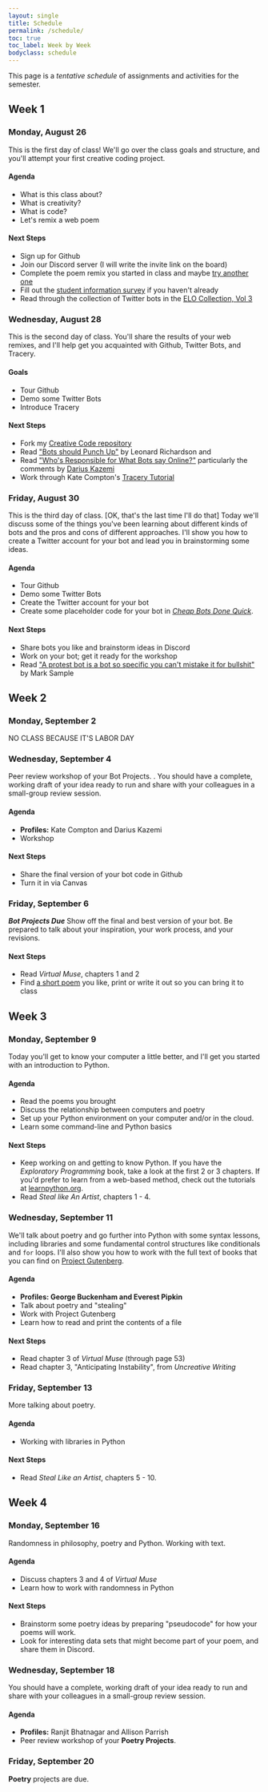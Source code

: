 ```yaml
---
layout: single
title: Schedule
permalink: /schedule/
toc: true
toc_label: Week by Week
bodyclass: schedule
---
```


This page is a _tentative schedule_ of assignments and activities for the semester. 
<!-- Generally speaking, each week will follow a similar format like so: - **Monday:** Workshops and critiques for the previous weeks' project - **Wednesday:** Introduction of a new concept, tool, programming language, etc. - **Friday:** In-class exercises and work on your weekly project _an idea: weekly awards or something based on their votes for each others' projects._ -->

## Week 1 
### Monday, August 26
This is the first day of class! We'll go over the class goals and structure, and you'll attempt your first creative coding project.

#### Agenda 
 * What is this class about?
 * What is creativity?
 * What is code?
 * Let's remix a web poem

#### Next Steps 
 * Sign up for Github
 * Join our Discord server (I will write the invite link on the board)
 * Complete the poem remix you started in class and maybe [try another one](http://nickm.com/poems/lede.html)
 * Fill out the [student information survey](https://airtable.com/shrxeWOPmYxBTdTFs) if you haven't already
 * Read through the collection of Twitter bots in the [ELO Collection, Vol 3](http://collection.eliterature.org/3/collection-bots.html)



### Wednesday, August 28
This is the second day of class. You'll share the results of your web remixes, and I'll help get you acquainted with Github, Twitter Bots, and Tracery.

#### Goals
 * Tour Github 
 * Demo some Twitter Bots
 * Introduce Tracery

#### Next Steps
 * Fork my [Creative Code repository](https://github.com/zachwhalen/creativecode)
 * Read ["Bots should Punch Up"](https://www.crummy.com/2013/11/27/0) by Leonard Richardson and 
 * Read ["Who's Responsible for What Bots say Online?"](https://motherboard.vice.com/en_us/article/qkvneb/whos-responsible-for-what-bots-say-online) particularly the comments by [Darius Kazemi](http://tinysubversions.com/)
 * Work through Kate Compton's [Tracery Tutorial](http://www.crystalcodepalace.com/traceryTut.html)


### Friday, August 30
This is the third day of class. [OK, that's the last time I'll do that] Today we'll discuss some of the things you've been learning about different kinds of bots and the pros and cons of different approaches. I'll show you how to create a Twitter account for your bot and lead you in brainstorming some ideas.

#### Agenda
 * Tour Github
 * Demo some Twitter Bots
 * Create the Twitter account for your bot
 * Create some placeholder code for your bot in [_Cheap Bots Done Quick_](http://www.cheapbotsdonequick.com/).

#### Next Steps
 * Share bots you like and brainstorm ideas in Discord
 * Work on your bot; get it ready for the workshop
 * Read ["A protest bot is a bot so specific you can't mistake it for bullshit"](https://medium.com/@samplereality/a-protest-bot-is-a-bot-so-specific-you-cant-mistake-it-for-bullshit-90fe10b7fbaa) by Mark Sample

## Week 2 
### Monday, September 2
NO CLASS BECAUSE IT'S LABOR DAY

### Wednesday, September 4
Peer review workshop of your Bot Projects.
. You should have a complete, working draft of your idea ready to run and share with your colleagues in a small-group review session.

#### Agenda
 * **Profiles:** Kate Compton and Darius Kazemi
 * Workshop

#### Next Steps
 * Share the final version of your bot code in Github
 * Turn it in via Canvas

### Friday, September 6
**_Bot Projects Due_**
Show off the final and best version of your bot. Be prepared to talk about your inspiration, your work process, and your revisions.

#### Next Steps
 * Read _Virtual Muse_, chapters 1 and 2
 * Find [a short poem](https://www.poets.org) you like, print or write it out so you can bring it to class  

## Week 3 
### Monday, September 9
Today you'll get to know your computer a little better, and I'll get you started with an introduction to Python.

#### Agenda
 * Read the poems you brought
 * Discuss the relationship between computers and poetry
 * Set up your Python environment on your computer and/or in the cloud.
 * Learn some command-line and Python basics

#### Next Steps
 * Keep working on and getting to know Python. If you have the _Exploratory Programming_ book, take a look at the first 2 or 3 chapters. If you'd prefer to learn from a web-based method, check out the tutorials at <a href="http://www.learnpython.org">learnpython.org</a>.
 * Read _Steal like An Artist_, chapters 1 - 4.

### Wednesday, September 11
We'll talk about poetry and go further into Python with some syntax lessons, including libraries and some fundamental control structures like conditionals and `for` loops. I'll also show you how to work with the full text of books that you can find on [Project Gutenberg](http://www.gutenberg.org).

#### Agenda
 * **Profiles: George Buckenham and Everest Pipkin**
 * Talk about poetry and "stealing"
 * Work with Project Gutenberg
 * Learn how to read and print the contents of a file

#### Next Steps
 * Read chapter 3 of _Virtual Muse_ (through page 53)
 * Read chapter 3, "Anticipating Instability", from _Uncreative Writing_

### Friday, September 13
More talking about poetry.

#### Agenda
 * Working with libraries in Python

#### Next Steps
 * Read _Steal Like an Artist_, chapters 5 - 10.

## Week 4
### Monday, September 16
Randomness in philosophy, poetry and Python. Working with text.

#### Agenda
 * Discuss chapters 3 and 4 of _Virtual Muse_
 * Learn how to work with randomness in Python

#### Next Steps
 * Brainstorm some poetry ideas by preparing "pseudocode" for how your poems will work.
 * Look for interesting data sets that might become part of your poem, and share them in Discord.

### Wednesday, September 18
 You should have a complete, working draft of your idea ready to run and share with your colleagues in a small-group review session.

#### Agenda
 * **Profiles:** Ranjit Bhatnagar and Allison Parrish
 * Peer review workshop of your **Poetry Projects**.

### Friday, September 20
**Poetry** projects are due.

<!--

## Week 5
### Monday, September 24
Today, the [**_Remix Projects are Due_**](/creativecoding/projects/#project-remix) so we'll start class with a 

#### Goals
 * Share your work
 * Learn how to work with code on Github

#### Homework
 * Improve your poem code somehow
 * Share the update in Slack

### Wednesday, September 26


### Friday, September 28
Defining functions and working with PyCorpora.

## Week 6
### Monday, October 1
Project Workshop.

### Wednesday, October 3
Project Workshop.

### Friday, October  5
[**Poetry Projects Due**](/creativecoding/projects/#project-more-poetry-oh-noetry)

#### Homework
 * Learn about glitch art starting with [this article](http://www.themachinestarts.com/read/2012-08-feedback-white-noise-and-glitches-cyberspace-strikes-back), [this documentary](http://www.youtube.com/watch?v=gr0yiOyvas4) and [this manifesto](http://art310-f12-hoy.wikispaces.umb.edu/file/view/Glitch+Studies+Manifesto+rewrite+for+Video+Vortex+2+reader.pdf).

## Week 7
### Monday, October  8
Working with images; databending with Audacity. 

### Wednesday, October 10
Pixel sorting in Python.


### Friday, October 12
Datamoshing with avidemux.

## Week 8
### Monday, October 15
FALL BREAK; NO CLASS

### Wednesday, October 17
Peer review and workshop.

### Friday, October 19
[**Glitch Gallery Projects Due**](/creativecoding/projects/#project-glitch)


## Week 9
### Monday, October 22
Getting started with p5.js and the screensaver project
#### Goals
 * Sign in to editor.p5js.org
 * Create a sketch
 * Make a drawing of a scene, a house, or a stick figure

#### Homework
 * Read about [the p5js community](https://p5js.org/community/)
 * Learn about [the history of screensavers](http://www.slate.com/articles/technology/future_tense/2017/07/a_farewell_to_screen_savers_the_imagined_dreams_of_our_machines.html)
 * Watch and play along with some more [Coding Train videos](https://www.youtube.com/playlist?list=PLRqwX-V7Uu6Zy51Q-x9tMWIv9cueOFTFA) (2.1 - 2.5)


### Wednesday, October 24
Working through the fundamentals of the P5.js web editor and brainstorming some screensavers.

#### Goals
 * Start sketching your screensaver idea.

#### Homework
 * Watch and work along with the 3.x series of [Coding Train](https://www.youtube.com/playlist?list=PLRqwX-V7Uu6Zy51Q-x9tMWIv9cueOFTFA) videos on conditional expressions and boolean values

### Friday, October 26
Start thinking through an object-oriented approach to animation.

#### Goals
 * Following along with the bouncing-DVD-logo example in class

#### Homework
 * _CODING TRAIN_

 
## Week 10
### Monday, October 29
Working on your projects.

### Wednesday, October 31
Working on your projects.

### Friday, November  2
[**Screensaver Projects Due**](/creativecoding/projects/#project-screensaver)
 
#### Homework
 * Read _Virtual Muse_, chapter 5, "Travesty"
 * Read about Leonard Richardson's ["In Dialogue"](https://github.com/leonardr/In-Dialogue/). Skim [the two sample books](https://github.com/leonardr/In-Dialogue/tree/master/entry), and see if you can run it yourself. 

## Week 11
### Monday, November  5
Introducing NaNoGenMo 

#### In-Class Goals
 * Generate your first "novel"

#### Homework
 * Read _Virtual Muse_, chapter 6, "Autopoet" and 7, "Prose"


### Wednesday, November  7
 * Working with the NaNoGenMo Corpus

#### In-Class Goals
 * Prepare for the "Poetry and Prose" reading to follow on Thursday

#### Homework
 * Choose one NaNoGenMo book from a previous year, read/skim it, and prepare a short presentation in which you summarize the book and discuss its strengths and your favorite parts of it.

### Thursday, November 8
Creative Code Reading at ELC's "Thursday Poetry and Prose" event! Bring your best work to share. 

### Friday, November  9
 * NaNoGenMo Book Reports

#### In-Class Goals
 * Deliver your "book report"

## Week 12
### Monday, November 12

### Wednesday, November 14

### Friday, November 16
Peer review workshop of your novels. Have a complete draft ready for reading and sharing by today.

## Week 13
### Monday, November 19
[**NaNoGenMo Projects Due**](/creativecoding/projects/#project-nanogenmo)

### Wednesday, November 21
THANKSGIVING

### Friday, November 23
THANKSGIVING

## Week 14
### Monday, November 26
What are clocks? What is time? This is the beginning of our exploration of this concept in software. We'll review some examples.

#### In-Class Goals
 * Discuss the nature of time and it's representation.
 * Try out time functions and the `map` function in p5js.

#### Homework
 * Review [these examples](https://github.com/golanlevin/lectures/tree/master/lecture_clock) from a lecture by Golan Levin.
 * Sketch (on paper) your idea for a graphical representation of the current time.


### Wednesday, November 28
Working through analog representations of time with the `map()` function.


### Friday, November 30
Working through discrete representations of time.


## Week 15
### Monday, December  3
k)
Sharing, fixing, and reviewing.


### Wednesday, December  5
[**Clock Projects Due**](/creativecoding/projects/#project-clock)


### Friday, December  7
Final review and reflection.


## Finals Week
[**Final Portfolios Due**](/creativecoding/projects/#final-portfolio) 
Our final exam is scheduled for Friday, December 14 from 8:30 - 11:00, so your final portfolios are due at 11:00. You **do not** need to attend this final exam or submit  your portfolio in person.

-->